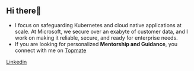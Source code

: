## Hi there👋

- I focus on safeguarding Kubernetes and cloud native applications at scale. At Microsoft, we secure over an exabyte of customer data, and I work on making it reliable, secure, and ready for enterprise needs.
- If you are looking for personalized **Mentorship and Guidance**, you connect with me on [Topmate](https://topmate.io/mayankagg9722)

[Linkedin](https://www.linkedin.com/in/mayankagg9722/) 
